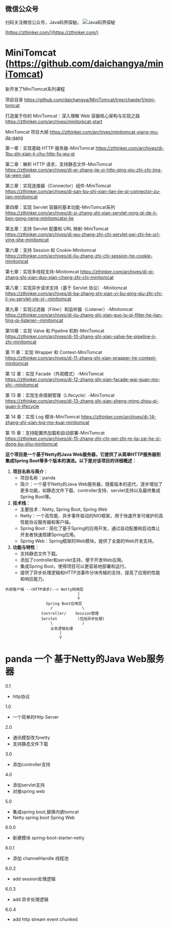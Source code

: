 ## 微信公众号

扫码关注微信公众号，Java码界探秘。
![Java码界探秘](http://images.zthinker.com/qrcode_for_gh_1e2587cc42b1_258_1587996055777.jpg)

[https://zthinker.com/](https://zthinker.com/)

# MiniTomcat (https://github.com/daichangya/miniTomcat)

新开发了MiniTomcat系列课程

项目目录 https://github.com/daichangya/MiniTomcat/tree/chapter1/mini-tomcat

打造属于你的 MiniTomcat：深入理解 Web 容器核心架构与实现之路
https://zthinker.com/archives/minitomcat-start

MiniTomcat 项目大纲
https://zthinker.com/archives/minitomcat-xiang-mu-da-gang

第一章：实现基础 HTTP 服务器-MiniTomcat
https://zthinker.com/archives/di-1bu-shi-xian-ji-chu-http-fu-wu-qi

第二章：解析 HTTP 请求，支持静态文件-MiniTomcat
https://zthinker.com/archives/di-er-zhang-jie-xi-http-qing-qiu-zhi-chi-jing-tai-wen-jian

第三章：实现连接器（Connector）组件-MiniTomcat
https://zthinker.com/archives/di-san-bu-shi-xian-lian-jie-qi-connector-zu-jian-minitomcat

第四章：实现 Servlet 容器的基本功能-MiniTomcat系列
https://zthinker.com/archives/di-si-zhang-shi-xian-servlet-rong-qi-de-ji-ben-gong-neng-minitomcatxi-lie

第五章：支持 Servlet 配置和 URL 映射-MiniTomcat
https://zthinker.com/archives/di-wu-zhang-zhi-chi-servlet-pei-zhi-he-url-ying-she-minitomcat

第六章：支持 Session 和 Cookie-Minitomcat
https://zthinker.com/archives/di-liu-zhang-zhi-chi-session-he-cookie-minitomcat

第七章：实现多线程支持-Minitomcat
https://zthinker.com/archives/di-qi-zhang-shi-xian-duo-xian-cheng-zhi-chi-minitomcat


第八章：实现异步请求支持（基于 Servlet 协议）-Minitomcat
https://zthinker.com/archives/di-ba-zhang-shi-xian-yi-bu-qing-qiu-zhi-chi-ji-yu-servlet-xie-yi--minitomcat

第九章：实现过滤器（Filter）和监听器（Listener）-Minitomcat
https://zthinker.com/archives/di-jiu-zhang-shi-xian-guo-lu-qi-filter-he-jian-ting-qi-listener--minitomcat

第10章：实现 Valve 和 Pipeline 机制-MiniTomcat
https://zthinker.com/archives/di-10-zhang-shi-xian-valve-he-pipeline-ji-zhi-minitomcat


第 11 章：实现 Wrapper 和 Context-MiniTomcat
https://zthinker.com/archives/di-11-zhang-shi-xian-wrapper-he-context-minitomcat

第 12 章：实现 Facade（外观模式）-MiniTomcat
https://zthinker.com/archives/di-12-zhang-shi-xian-facade-wai-guan-mo-shi--minitomcat

第 13 章：实现生命周期管理（Lifecycle）-MiniTomcat
https://zthinker.com/archives/di-13-zhang-shi-xian-sheng-ming-zhou-qi-guan-li-lifecycle


第 14 章：实现 Log 模块-MiniTomcat
https://zthinker.com/archives/di-14-zhang-shi-xian-log-mo-kuai-minitomcat

第 15 章：支持配置热加载和自动部署-MiniTomcat
https://zthinker.com/archives/di-15-zhang-zhi-chi-pei-zhi-re-jia-zai-he-zi-dong-bu-shu-minitomcat


**这个项目是一个基于Netty的Java Web服务器，它提供了从简单HTTP服务器到集成Spring Boot等多个版本的演进。以下是对该项目的详细概述：**

1.  **项目名称与简介**：
    *   项目名称：panda
    *   简介：一个基于Netty的Java Web服务器，随着版本的迭代，逐步增加了更多功能，如静态文件下载、controller支持、servlet支持以及最终集成Spring Boot等。
2.  **技术栈**：
    *   主要技术：Netty, Spring Boot, Spring Web
    *   Netty：一个高性能、异步事件驱动的NIO框架，用于快速开发可维护的高性能协议服务器和客户端。
    *   Spring Boot：简化了基于Spring的应用开发，通过自动配置和启动类让开发者快速搭建Spring应用。
    *   Spring Web：Spring框架的Web模块，提供了全面的Web开发支持。
3.  **功能与特性**：
    *   支持静态文件下载。
    *   添加了controller和servlet支持，便于开发Web应用。
    *   集成Spring Boot，使得项目可以更容易地部署和运行。
    *   提供了异步处理逻辑和HTTP流事件分块传输的支持，提高了应用的性能和响应能力。

```
外部客户端 --(HTTP请求)--> Netty网络层  
                                |  
                                V  
                  Spring Boot应用层  
                    /             \  
                Controller/    Session管理  
                Servlet         (包括异步处理)  
                    \             /  
                    业务逻辑处理  
                        |  
                        V  
```

# panda 一个 基于Netty的Java Web服务器
0.1
* http协议

1.0
* 一个简单的Http Server

2.0 
* 通讯模型改为netty
* 支持静态文件下载

3.0
* 添加controller支持

4.0
* 添加servlet支持
* 对接spring web

5.0
* 集成spring boot,替换内嵌tomcat
* Netty spring boot Spring Web

6.0.0
* 新建模块 spring-boot-starter-netty

6.0.1
* 添加 channelHandle 线程池

6.0.2
* add session处理逻辑

6.0.3
* add 异步处理逻辑

6.0.4
* add http stream event chunked
